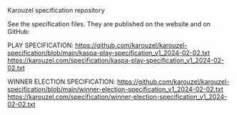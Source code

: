 Karouzel specification repository

See the specification files.
They are published on the website and on GitHub:


PLAY SPECIFICATION:
https://github.com/karouzel/karouzel-specification/blob/main/kaspa-play-specification_v1_2024-02-02.txt
https://karouzel.com/specification/kaspa-play-specification_v1_2024-02-02.txt

WINNER ELECTION SPECIFICATION:
https://github.com/karouzel/karouzel-specification/blob/main/winner-election-specification_v1_2024-02-02.txt
https://karouzel.com/specification/winner-election-specification_v1_2024-02-02.txt



